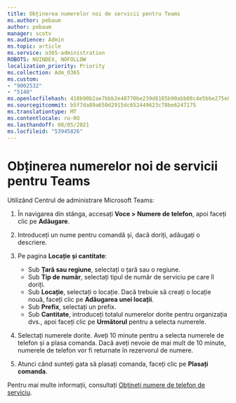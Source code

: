 ```yaml
---
title: Obținerea numerelor noi de servicii pentru Teams
ms.author: pebaum
author: pebaum
manager: scotv
ms.audience: Admin
ms.topic: article
ms.service: o365-administration
ROBOTS: NOINDEX, NOFOLLOW
localization_priority: Priority
ms.collection: Adm_O365
ms.custom:
- "9002532"
- "5140"
ms.openlocfilehash: 418b90b2ae7bbb2e40770be239d8185b90abb08c4e5bbe275e80f64966e97413
ms.sourcegitcommit: b5f7da89a650d2915dc652449623c78be6247175
ms.translationtype: MT
ms.contentlocale: ro-RO
ms.lasthandoff: 08/05/2021
ms.locfileid: "53945826"
---
```

# <a name="get-new-service-numbers-for-teams"></a>Obținerea numerelor noi de servicii pentru Teams

Utilizând Centrul de administrare Microsoft Teams:

1. În navigarea din stânga, accesați **Voce > Numere de telefon**, apoi faceți clic pe **Adăugare**.
2. Introduceți un nume pentru comandă și, dacă doriți, adăugați o descriere.
3. Pe pagina **Locație și cantitate**:

    - Sub **Țară sau regiune**, selectați o țară sau o regiune.
    - Sub **Tip de număr**, selectați tipul de număr de serviciu pe care îl doriți.
    - Sub **Locație**, selectați o locație. Dacă trebuie să creați o locație nouă, faceți clic pe **Adăugarea unei locații**.
    - Sub **Prefix**, selectați un prefix.
    - Sub **Cantitate**, introduceți totalul numerelor dorite pentru organizația dvs., apoi faceți clic pe **Următorul** pentru a selecta numerele.
    
4. Selectați numerele dorite. Aveți 10 minute pentru a selecta numerele de telefon și a plasa comanda. Dacă aveți nevoie de mai mult de 10 minute, numerele de telefon vor fi returnate în rezervorul de numere.
5. Atunci când sunteți gata să plasați comanda, faceți clic pe **Plasați comanda**.

Pentru mai multe informații, consultați [Obțineți numere de telefon de serviciu](https://docs.microsoft.com/microsoftteams/getting-service-phone-numbers).

